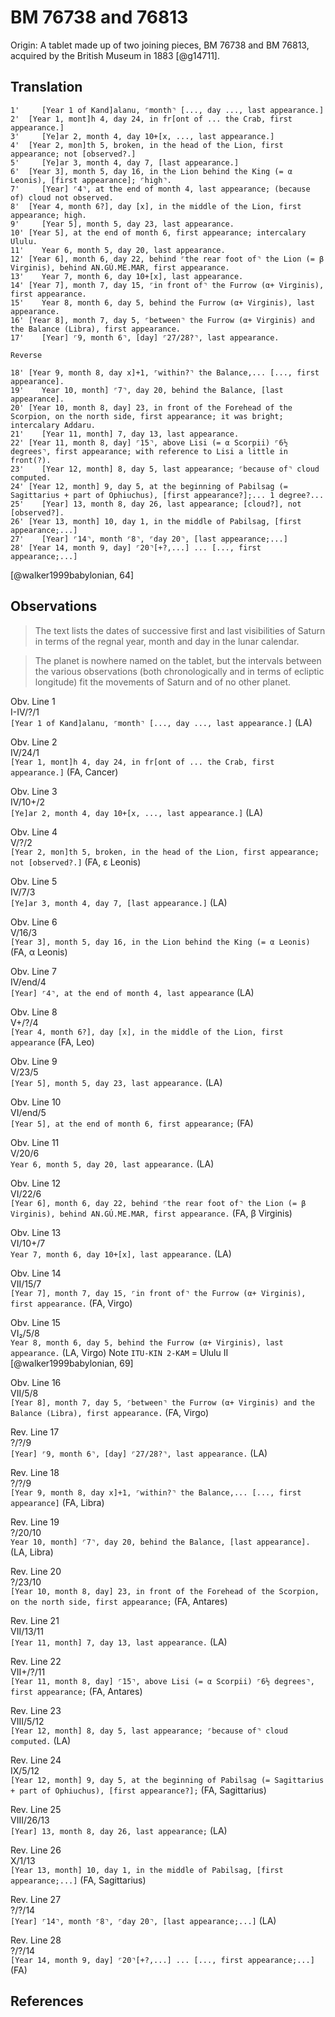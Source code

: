 # BM 76738 and 76813

Origin: A tablet made up of two joining pieces, BM 76738 and BM 76813,
acquired by the British Museum in 1883 [@g14711].

## Translation

```
1'     [Year 1 of Kand]alanu, ⌜month⌝ [..., day ..., last appearance.]
2'  [Year 1, mont]h 4, day 24, in fr[ont of ... the Crab, first appearance.]
3'     [Ye]ar 2, month 4, day 10+[x, ..., last appearance.]
4'  [Year 2, mon]th 5, broken, in the head of the Lion, first appearance; not [observed?.]
5'     [Ye]ar 3, month 4, day 7, [last appearance.]
6'  [Year 3], month 5, day 16, in the Lion behind the King (= α Leonis), [first appearance]; ⌜high⌝.
7'     [Year] ⌜4⌝, at the end of month 4, last appearance; (because of) cloud not observed.
8'  [Year 4, month 6?], day [x], in the middle of the Lion, first appearance; high.
9'     [Year 5], month 5, day 23, last appearance.
10' [Year 5], at the end of month 6, first appearance; intercalary Ululu.
11'    Year 6, month 5, day 20, last appearance.
12' [Year 6], month 6, day 22, behind ⌜the rear foot of⌝ the Lion (= β Virginis), behind AN.GÚ.ME.MAR, first appearance.
13'    Year 7, month 6, day 10+[x], last appearance.
14' [Year 7], month 7, day 15, ⌜in front of⌝ the Furrow (α+ Virginis), first appearance.
15'    Year 8, month 6, day 5, behind the Furrow (α+ Virginis), last appearance.
16' [Year 8], month 7, day 5, ⌜between⌝ the Furrow (α+ Virginis) and the Balance (Libra), first appearance.
17'    [Year] ⌜9, month 6⌝, [day] ⌜27/28?⌝, last appearance.

Reverse

18' [Year 9, month 8, day x]+1, ⌜within?⌝ the Balance,... [..., first appearance].
19'    Year 10, month] ⌜7⌝, day 20, behind the Balance, [last appearance].
20' [Year 10, month 8, day] 23, in front of the Forehead of the Scorpion, on the north side, first appearance; it was bright; intercalary Addaru.
21'    [Year 11, month] 7, day 13, last appearance.
22' [Year 11, month 8, day] ⌜15⌝, above Lisi (= α Scorpii) ⌜6½ degrees⌝, first appearance; with reference to Lisi a little in front(?).
23'    [Year 12, month] 8, day 5, last appearance; ⌜because of⌝ cloud computed.
24' [Year 12, month] 9, day 5, at the beginning of Pabilsag (= Sagittarius + part of Ophiuchus), [first appearance?];... 1 degree?...
25'    [Year] 13, month 8, day 26, last appearance; [cloud?], not [observed?].
26' [Year 13, month] 10, day 1, in the middle of Pabilsag, [first appearance;...]
27'    [Year] ⌜14⌝, month ⌜8⌝, ⌜day 20⌝, [last appearance;...]
28' [Year 14, month 9, day] ⌜20⌝[+?,...] ... [..., first appearance;...]
```

[@walker1999babylonian, 64]

## Observations

> The text lists the dates of successive first and last visibilities of Saturn in terms of the regnal year, month
> and day in the lunar calendar.

> The planet is nowhere named on the tablet, but the intervals between the various observations (both chronologically
> and in terms of ecliptic longitude) fit the movements of Saturn and of no other planet.

Obv. Line 1 \
I-IV/?/1 \
`[Year 1 of Kand]alanu, ⌜month⌝ [..., day ..., last appearance.]` (LA)

Obv. Line 2 \
IV/24/1 \
`[Year 1, mont]h 4, day 24, in fr[ont of ... the Crab, first appearance.]` (FA, Cancer)

Obv. Line 3 \
IV/10+/2 \
`[Ye]ar 2, month 4, day 10+[x, ..., last appearance.]` (LA)

Obv. Line 4 \
V/?/2 \
`[Year 2, mon]th 5, broken, in the head of the Lion, first appearance; not [observed?.]` (FA, ε Leonis)

Obv. Line 5 \
IV/7/3 \
`[Ye]ar 3, month 4, day 7, [last appearance.]` (LA)

Obv. Line 6 \
V/16/3 \
`[Year 3], month 5, day 16, in the Lion behind the King (= α Leonis)` (FA, α Leonis)

Obv. Line 7 \
IV/end/4 \
`[Year] ⌜4⌝, at the end of month 4, last appearance` (LA)

Obv. Line 8 \
V+/?/4 \
`[Year 4, month 6?], day [x], in the middle of the Lion, first appearance` (FA, Leo)

Obv. Line 9 \
V/23/5 \
`[Year 5], month 5, day 23, last appearance.` (LA)

Obv. Line 10 \
VI/end/5 \
`[Year 5], at the end of month 6, first appearance;` (FA)

Obv. Line 11 \
V/20/6 \
`Year 6, month 5, day 20, last appearance.` (LA)

Obv. Line 12 \
VI/22/6 \
`[Year 6], month 6, day 22, behind ⌜the rear foot of⌝ the Lion (= β Virginis), behind AN.GÚ.ME.MAR, first appearance.` (FA, β Virginis)

Obv. Line 13 \
VI/10+/7 \
`Year 7, month 6, day 10+[x], last appearance.` (LA)

Obv. Line 14 \
VII/15/7 \
`[Year 7], month 7, day 15, ⌜in front of⌝ the Furrow (α+ Virginis), first appearance.` (FA, Virgo)

Obv. Line 15 \
VI₂/5/8 \
`Year 8, month 6, day 5, behind the Furrow (α+ Virginis), last appearance.` (LA, Virgo)
Note `ITU-KIN 2-KAM` = Ululu II [@walker1999babylonian, 69]

Obv. Line 16 \
VII/5/8 \
`[Year 8], month 7, day 5, ⌜between⌝ the Furrow (α+ Virginis) and the Balance (Libra), first appearance.` (FA, Virgo)

Rev. Line 17 \
?/?/9 \
`[Year] ⌜9, month 6⌝, [day] ⌜27/28?⌝, last appearance.` (LA)

Rev. Line 18 \
?/?/9 \
`[Year 9, month 8, day x]+1, ⌜within?⌝ the Balance,... [..., first appearance]` (FA, Libra)

Rev. Line 19 \
?/20/10 \
`Year 10, month] ⌜7⌝, day 20, behind the Balance, [last appearance].` (LA, Libra)

Rev. Line 20 \
?/23/10 \
`[Year 10, month 8, day] 23, in front of the Forehead of the Scorpion, on the north side, first appearance;` (FA, Antares)

Rev. Line 21 \
VII/13/11 \
`[Year 11, month] 7, day 13, last appearance.` (LA)

Rev. Line 22 \
VII+/?/11 \
`[Year 11, month 8, day] ⌜15⌝, above Lisi (= α Scorpii) ⌜6½ degrees⌝, first appearance;` (FA, Antares)

Rev. Line 23 \
VIII/5/12 \
`[Year 12, month] 8, day 5, last appearance; ⌜because of⌝ cloud computed.` (LA)

Rev. Line 24 \
IX/5/12 \
`[Year 12, month] 9, day 5, at the beginning of Pabilsag (= Sagittarius + part of Ophiuchus), [first appearance?];` (FA, Sagittarius)

Rev. Line 25 \
VIII/26/13 \
`[Year] 13, month 8, day 26, last appearance;` (LA)

Rev. Line 26 \
X/1/13 \
`[Year 13, month] 10, day 1, in the middle of Pabilsag, [first appearance;...]` (FA, Sagittarius)

Rev. Line 27 \
?/?/14 \
`[Year] ⌜14⌝, month ⌜8⌝, ⌜day 20⌝, [last appearance;...]` (LA)

Rev. Line 28 \
?/?/14 \
`[Year 14, month 9, day] ⌜20⌝[+?,...] ... [..., first appearance;...]` (FA)

## References
